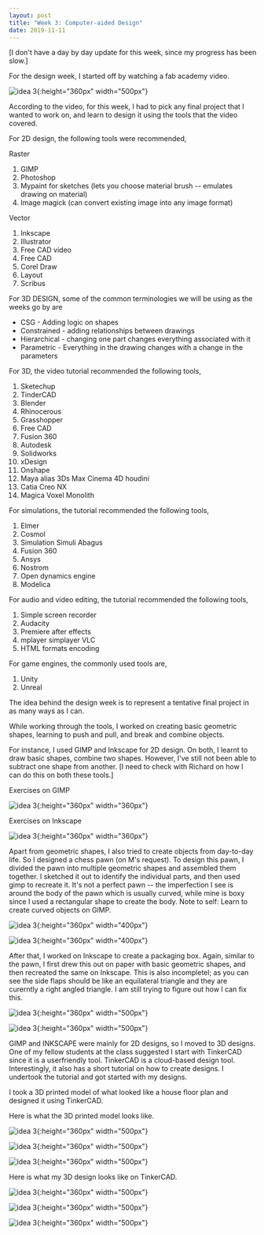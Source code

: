 ```yaml
---
layout: post
title: "Week 3: Computer-aided Design"
date: 2019-11-11
---
```


[I don't have a day by day update for this week, since my progress has been slow.]

For the design week, I started off by watching a fab academy video.

![idea 3](/images/week3video.png){:height="360px" width="500px"}

According to the video, for this week, I had to pick any final project that I wanted to work on, and learn to design it using the tools that the video covered.

For 2D design, the following tools were recommended,

Raster
1. GIMP
2. Photoshop
3. Mypaint for sketches (lets you choose material brush -- emulates drawing on material)
4. Image magick (can convert existing image into any image format)

Vector
1. Inkscape
2. Illustrator
3. Free CAD video
4. Free CAD
5. Corel Draw
6. Layout
7. Scribus

For 3D DESIGN, some of the common terminologies we will be using as the weeks go by are
- CSG - Adding logic on shapes
- Constrained - adding relationships between drawings
- Hierarchical - changing one part changes everything associated with it
- Parametric - Everything in the drawing changes with a change in the parameters

For 3D, the video tutorial recommended the following tools,
1. Sketechup
2. TinderCAD
3. Blender
4. Rhinocerous
5. Grasshopper
6. Free CAD
7. Fusion 360
8. Autodesk
9. Solidworks
10. xDesign
11. Onshape
12. Maya alias 3Ds Max Cinema 4D houdini
13. Catia Creo NX
14. Magica Voxel Monolith

For simulations, the tutorial recommended the following tools,
1. Elmer
2. Cosmol
3. Simulation Simuli Abagus
4. Fusion 360
5. Ansys
6. Nostrom
7. Open dynamics engine
8. Modelica

For audio and video editing, the tutorial recommended the following tools,
1. Simple screen recorder
2. Audacity
3. Premiere after effects
4. mplayer simplayer VLC
5. HTML formats encoding

For game engines, the commonly used tools are,
1. Unity
2. Unreal

The idea behind the design week is to represent a tentative final project in as many ways as I can.

While working through the tools, I worked on creating basic geometric shapes, learning to push and pull, and break and combine objects.

For instance, I used GIMP and Inkscape for 2D design. On both, I learnt to draw basic shapes, combine two shapes. However, I've still not been able to subtract one shape from another. [I need to check with Richard on how I can do this on both these tools.]

Exercises on GIMP

![idea 3](/images/learninggimp.png){:height="360px" width="360px"}

Exercises on Inkscape 

![idea 3](/images/learninginkscape.png){:height="360px" width="360px"}

Apart from geometric shapes, I also tried to create objects from day-to-day life. So I designed a chess pawn (on M's request). To design this pawn, I divided the pawn into multiple geometric shapes and assembled them together. I sketched it out to identify the individual parts, and then used gimp to recreate it. It's not a perfect pawn -- the imperfection I see is around the body of the pawn which is usually curved, while mine is boxy since I used a rectangular shape to create the body. Note to self: Learn to create curved objects on GIMP.

![idea 3](/images/chesspawnsketch.JPG){:height="360px" width="400px"}

![idea 3](/images/pawnongimp.png){:height="360px" width="400px"}

After that, I worked on Inkscape to create a packaging box. Again, similar to the pawn, I first drew this out on paper with basic geometric shapes, and then recreated the same on Inkscape. This is also incompletel; as you can see the side flaps should be like an equilateral triangle and they are curerntly a right angled triangle. I am still trying to figure out how I can fix this.

![idea 3](/images/2dpackagingboxsketch.JPG){:height="360px" width="500px"}

![idea 3](/images/packagingbox.png){:height="360px" width="500px"}

GIMP and INKSCAPE were mainly for 2D designs, so I moved to 3D designs. One of my fellow students at the class suggested I start with TinkerCAD since it is a userfriendly tool. TinkerCAD is a cloud-based design tool. Interestingly, it also has a short tutorial on how to create designs. I undertook the tutorial and got started with my designs.

I took a 3D printed model of what looked like a house floor plan and designed it using TinkerCAD. 

Here is what the 3D printed model looks like.

![idea 3](/images/blueboxangle1.JPG){:height="360px" width="500px"}

![idea 3](/images/blueboxangle2.JPG){:height="360px" width="500px"}

![idea 3](/images/blueboxangle3.JPG){:height="360px" width="500px"}

Here is what my 3D design looks like on TinkerCAD.

![idea 3](/images/cadangle1.png){:height="360px" width="500px"}

![idea 3](/images/cadangle2.png){:height="360px" width="500px"}

![idea 3](/images/cadangle3.png){:height="360px" width="500px"}
